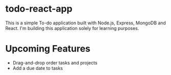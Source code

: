 # todo-react-app

This is a simple To-do application built with Node.js, Express, MongoDB and React. I'm building this application solely for learning purposes.

# Upcoming Features

- Drag-and-drop order tasks and projects
- Add a due date to tasks
